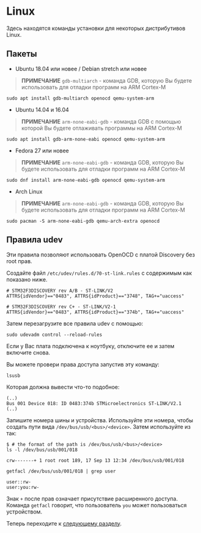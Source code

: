 # Linux

Здесь находятся команды установки для некоторых дистрибутивов Linux.

## Пакеты

- Ubuntu 18.04 или новее / Debian stretch или новее

> **ПРИМЕЧАНИЕ** `gdb-multiarch` - команда GDB, которую Вы будете использовать для
> отладки программ на ARM Cortex-M

<!-- Debian stretch -->
<!-- GDB 7.12 -->
<!-- OpenOCD 0.9.0 -->
<!-- QEMU 2.8.1 -->

<!-- Ubuntu 18.04 -->
<!-- GDB 8.1 -->
<!-- OpenOCD 0.10.0 -->
<!-- QEMU 2.11.1 -->

``` console
sudo apt install gdb-multiarch openocd qemu-system-arm
```

- Ubuntu 14.04 и 16.04

> **ПРИМЕЧАНИЕ** `arm-none-eabi-gdb` - команда GDB с помощью которой
Вы будете отлаживать программы на ARM Cortex-M

<!-- Ubuntu 14.04 -->
<!-- GDB 7.6 (!) -->
<!-- OpenOCD 0.7.0 (?) -->
<!-- QEMU 2.0.0 (?) -->

``` console
sudo apt install gdb-arm-none-eabi openocd qemu-system-arm
```

- Fedora 27 или новее

> **ПРИМЕЧАНИЕ** `arm-none-eabi-gdb` - команда GDB, которую Вы будете использовать для
> отладки программ на ARM Cortex-M

<!-- Fedora 27 -->
<!-- GDB 7.6 (!) -->
<!-- OpenOCD 0.10.0 -->
<!-- QEMU 2.10.2 -->

``` console
sudo dnf install arm-none-eabi-gdb openocd qemu-system-arm
```

- Arch Linux

> **ПРИМЕЧАНИЕ** `arm-none-eabi-gdb` - команда GDB, которую Вы будете использовать для
> отладки программ на ARM Cortex-M

``` console
sudo pacman -S arm-none-eabi-gdb qemu-arch-extra openocd
```

## Правила udev

Эти правила позволяют использовать OpenOCD с платой Discovery без root прав.

Создайте файл `/etc/udev/rules.d/70-st-link.rules` с содержимым как показано ниже.

``` text
# STM32F3DISCOVERY rev A/B - ST-LINK/V2
ATTRS{idVendor}=="0483", ATTRS{idProduct}=="3748", TAG+="uaccess"

# STM32F3DISCOVERY rev C+ - ST-LINK/V2-1
ATTRS{idVendor}=="0483", ATTRS{idProduct}=="374b", TAG+="uaccess"
```

Затем перезагрузите все правила udev с помощью:

``` console
sudo udevadm control --reload-rules
```

Если у Вас плата подключена к ноутбуку, отключите ее и затем включите снова.

Вы можете провери права доступа запустив эту команду:

``` console
lsusb
```

Которая должна вывести что-то подобное:

```text
(..)
Bus 001 Device 018: ID 0483:374b STMicroelectronics ST-LINK/V2.1
(..)
```

Запишите номера шины и устройства. Используйте эти номера, чтобы создать пути вида
`/dev/bus/usb/<bus>/<device>`. Затем используйте из так:

``` console
$ # the format of the path is /dev/bus/usb/<bus>/<device>
ls -l /dev/bus/usb/001/018
```

```text
crw-------+ 1 root root 189, 17 Sep 13 12:34 /dev/bus/usb/001/018
```

```console
getfacl /dev/bus/usb/001/018 | grep user
```

```text
user::rw-
user:you:rw-
```

Знак `+` после прав означает присутствие расширенного доступа.
Команда `getfacl` говорит, что пользователь `you` может пользоваться устройством.

Теперь переходите к [следующему разделу].

[следующему разделу]: verify.md
